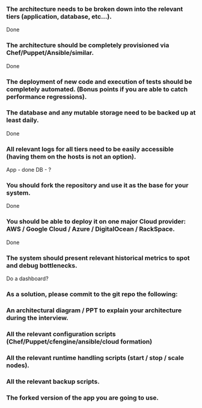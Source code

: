 ### The architecture needs to be broken down into the relevant tiers (application, database, etc…).
Done

### The architecture should be completely provisioned via Chef/Puppet/Ansible/similar.
Done

### The deployment of new code and execution of tests should be completely automated. (Bonus points if you are able to catch performance regressions).


### The database and any mutable storage need to be backed up at least daily.
Done

### All relevant logs for all tiers need to be easily accessible (having them on the hosts is not an option).
App - done
DB - ?

### You should fork the repository and use it as the base for your system.
Done

### You should be able to deploy it on one major Cloud provider: AWS / Google Cloud / Azure / DigitalOcean / RackSpace.
Done

### The system should present relevant historical metrics to spot and debug bottlenecks.
Do a dashboard?




### As a solution, please commit to the git repo the following:


### An architectural diagram / PPT to explain your architecture during the interview.


### All the relevant configuration scripts (Chef/Puppet/cfengine/ansible/cloud formation)


### All the relevant runtime handling scripts (start / stop / scale nodes).


### All the relevant backup scripts.


### The forked version of the app you are going to use.

